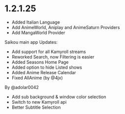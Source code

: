 # 1.2.1.25

- Added Italian Language
- Add AnimeWorld, Aniplay and AnimeSaturn Providers
- Add MangaWorld Provider

Saikou main app Updates:
- Add support for all Kamyroll streams
- Reworked Search, now Filtering is easier
- Added Seasons Home Page
- Added option to hide Listed shows
- Added Anime Release Calendar
- Fixed AllAnime (by @4jx)

By @adolar0042
- Add sub background & window color selection
- Switch to new Kamyroll api
- Better Subtitle Selection
